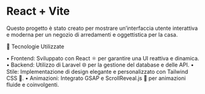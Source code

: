 # React + Vite

Questo progetto è stato creato per mostrare un’interfaccia utente interattiva e moderna per un negozio di arredamenti e oggettistica per la casa.

🌟 Tecnologie Utilizzate

•	Frontend: Sviluppato con React ⚛️ per garantire una UI reattiva e dinamica.
•	Backend: Utilizzo di Laravel 🌐 per la gestione del database e delle API.
•	Stile: Implementazione di design elegante e personalizzato con Tailwind CSS 🎨.
•	Animazioni: Integrato GSAP e ScrollReveal.js 🎥 per animazioni fluide e coinvolgenti.
	